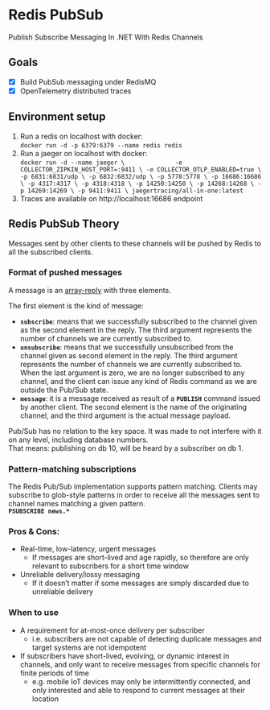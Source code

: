 # Redis PubSub
Publish Subscribe Messaging In .NET With Redis Channels

## Goals
- [x] Build PubSub messaging under RedisMQ
- [x] OpenTelemetry distributed traces 

## Environment setup
1. Run a redis on localhost with docker:  
`docker run -d -p 6379:6379 --name redis redis`
2. Run a jaeger on localhost with docker:  
`docker run -d --name jaeger \             
   -e COLLECTOR_ZIPKIN_HOST_PORT=:9411 \
   -e COLLECTOR_OTLP_ENABLED=true \
   -p 6831:6831/udp \
   -p 6832:6832/udp \
   -p 5778:5778 \
   -p 16686:16686 \
   -p 4317:4317 \
   -p 4318:4318 \
   -p 14250:14250 \
   -p 14268:14268 \
   -p 14269:14269 \
   -p 9411:9411 \
   jaegertracing/all-in-one:latest`
3. Traces are available on http://localhost:16686 endpoint

## Redis PubSub Theory
Messages sent by other clients to these channels will be pushed by Redis to all the subscribed clients.  

### Format of pushed messages
A message is an [array-reply](https://redis.io/topics/protocol#array-reply) with three elements.  

The first element is the kind of message:
- **`subscribe`**: means that we successfully subscribed to the channel given as the second element in the reply. The third argument represents the number of channels we are currently subscribed to.
- **`unsubscribe`**: means that we successfully unsubscribed from the channel given as second element in the reply. The third argument represents the number of channels we are currently subscribed to. When the last argument is zero, we are no longer subscribed to any channel, and the client can issue any kind of Redis command as we are outside the Pub/Sub state.
- **`message`**: it is a message received as result of a **`PUBLISH`** command issued by another client. The second element is the name of the originating channel, and the third argument is the actual message payload.

Pub/Sub has no relation to the key space. It was made to not interfere with it on any level, including database numbers.  
That means: publishing on db 10, will be heard by a subscriber on db 1.  

### Pattern-matching subscriptions

The Redis Pub/Sub implementation supports pattern matching. Clients may subscribe to glob-style patterns in order to receive all the messages sent to channel names matching a given pattern.  
**`PSUBSCRIBE news.*`**

### Pros & Cons:
- Real-time, low-latency, urgent messages
  - If messages are short-lived and age rapidly, so therefore are only relevant to subscribers for a short time window
- Unreliable delivery/lossy messaging
  - If it doesn’t matter if some messages are simply discarded due to unreliable delivery

### When to use
- A requirement for at-most-once delivery per subscriber
  - i.e. subscribers are not capable of detecting duplicate messages and target systems are not idempotent
- If subscribers have short-lived, evolving, or dynamic interest in channels, and only want to receive messages from specific channels for finite periods of time 
  - e.g. mobile IoT devices may only be intermittently connected, and only interested and able to respond to current messages at their location
